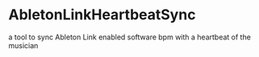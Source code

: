 # AbletonLinkHeartbeatSync
a tool to sync Ableton Link enabled software bpm with a heartbeat of the musician
